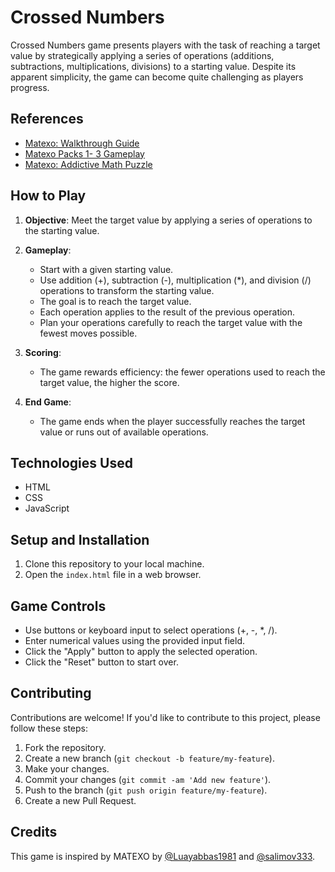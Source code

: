 # Crossed Numbers

Crossed Numbers game presents players with the task of reaching a target value by strategically applying a series of operations (additions, subtractions, multiplications, divisions) to a starting value. Despite its apparent simplicity, the game can become quite challenging as players progress.

## References

- [Matexo: Walkthrough Guide](https://www.appunwrapper.com/2024/03/08/matexo-walkthrough-guide/)
- [Matexo Packs 1- 3 Gameplay](https://www.youtube.com/watch?v=Ss5WWBKMiQ0)
- [Matexo: Addictive Math Puzzle](https://play.google.com/store/apps/details?id=com.logisk.matexo)

## How to Play

1. **Objective**: Meet the target value by applying a series of operations to the starting value.

2. **Gameplay**:

   - Start with a given starting value.
   - Use addition (+), subtraction (-), multiplication (\*), and division (/) operations to transform the starting value.
   - The goal is to reach the target value.
   - Each operation applies to the result of the previous operation.
   - Plan your operations carefully to reach the target value with the fewest moves possible.

3. **Scoring**:

   - The game rewards efficiency: the fewer operations used to reach the target value, the higher the score.

4. **End Game**:
   - The game ends when the player successfully reaches the target value or runs out of available operations.

## Technologies Used

- HTML
- CSS
- JavaScript

## Setup and Installation

1. Clone this repository to your local machine.
2. Open the `index.html` file in a web browser.

## Game Controls

- Use buttons or keyboard input to select operations (+, -, \*, /).
- Enter numerical values using the provided input field.
- Click the "Apply" button to apply the selected operation.
- Click the "Reset" button to start over.

## Contributing

Contributions are welcome! If you'd like to contribute to this project, please follow these steps:

1. Fork the repository.
2. Create a new branch (`git checkout -b feature/my-feature`).
3. Make your changes.
4. Commit your changes (`git commit -am 'Add new feature'`).
5. Push to the branch (`git push origin feature/my-feature`).
6. Create a new Pull Request.

## Credits

This game is inspired by MATEXO by [@Luayabbas1981](https://github.com/Luayabbas1981) and [@salimov333](https://github.com/salimov333).
